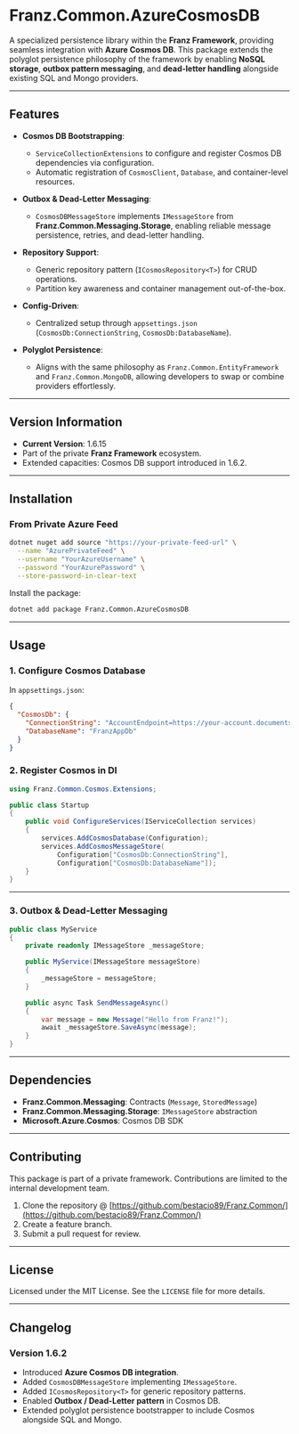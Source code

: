 # **Franz.Common.AzureCosmosDB**

A specialized persistence library within the **Franz Framework**, providing seamless integration with **Azure Cosmos DB**.
This package extends the polyglot persistence philosophy of the framework by enabling **NoSQL storage**, **outbox pattern messaging**, and **dead-letter handling** alongside existing SQL and Mongo providers.

---

## **Features**

* **Cosmos DB Bootstrapping**:

  * `ServiceCollectionExtensions` to configure and register Cosmos DB dependencies via configuration.
  * Automatic registration of `CosmosClient`, `Database`, and container-level resources.
* **Outbox & Dead-Letter Messaging**:

  * `CosmosDBMessageStore` implements `IMessageStore` from **Franz.Common.Messaging.Storage**, enabling reliable message persistence, retries, and dead-letter handling.
* **Repository Support**:

  * Generic repository pattern (`ICosmosRepository<T>`) for CRUD operations.
  * Partition key awareness and container management out-of-the-box.
* **Config-Driven**:

  * Centralized setup through `appsettings.json` (`CosmosDb:ConnectionString`, `CosmosDb:DatabaseName`).
* **Polyglot Persistence**:

  * Aligns with the same philosophy as `Franz.Common.EntityFramework` and `Franz.Common.MongoDB`, allowing developers to swap or combine providers effortlessly.

---

## **Version Information**

* **Current Version**: 1.6.15
* Part of the private **Franz Framework** ecosystem.
* Extended capacities: Cosmos DB support introduced in 1.6.2.

---

## **Installation**

### **From Private Azure Feed**

```bash
dotnet nuget add source "https://your-private-feed-url" \
  --name "AzurePrivateFeed" \
  --username "YourAzureUsername" \
  --password "YourAzurePassword" \
  --store-password-in-clear-text
```

Install the package:

```bash
dotnet add package Franz.Common.AzureCosmosDB
```

---

## **Usage**

### **1. Configure Cosmos Database**

In `appsettings.json`:

```json
{
  "CosmosDb": {
    "ConnectionString": "AccountEndpoint=https://your-account.documents.azure.com:443/;AccountKey=your-key;",
    "DatabaseName": "FranzAppDb"
  }
}
```

### **2. Register Cosmos in DI**

```csharp
using Franz.Common.Cosmos.Extensions;

public class Startup
{
    public void ConfigureServices(IServiceCollection services)
    {
        services.AddCosmosDatabase(Configuration);  
        services.AddCosmosMessageStore(
            Configuration["CosmosDb:ConnectionString"],
            Configuration["CosmosDb:DatabaseName"]);
    }
}
```

---

### **3. Outbox & Dead-Letter Messaging**

```csharp
public class MyService
{
    private readonly IMessageStore _messageStore;

    public MyService(IMessageStore messageStore)
    {
        _messageStore = messageStore;
    }

    public async Task SendMessageAsync()
    {
        var message = new Message("Hello from Franz!");
        await _messageStore.SaveAsync(message);
    }
}
```

---

## **Dependencies**

* **Franz.Common.Messaging**: Contracts (`Message`, `StoredMessage`)
* **Franz.Common.Messaging.Storage**: `IMessageStore` abstraction
* **Microsoft.Azure.Cosmos**: Cosmos DB SDK

---

## **Contributing**

This package is part of a private framework. Contributions are limited to the internal development team.

1. Clone the repository @ [https://github.com/bestacio89/Franz.Common/](https://github.com/bestacio89/Franz.Common/)
2. Create a feature branch.
3. Submit a pull request for review.

---

## **License**

Licensed under the MIT License. See the `LICENSE` file for more details.

---

## **Changelog**

### Version 1.6.2

* Introduced **Azure Cosmos DB integration**.
* Added `CosmosDBMessageStore` implementing `IMessageStore`.
* Added `ICosmosRepository<T>` for generic repository patterns.
* Enabled **Outbox / Dead-Letter pattern** in Cosmos DB.
* Extended polyglot persistence bootstrapper to include Cosmos alongside SQL and Mongo.

